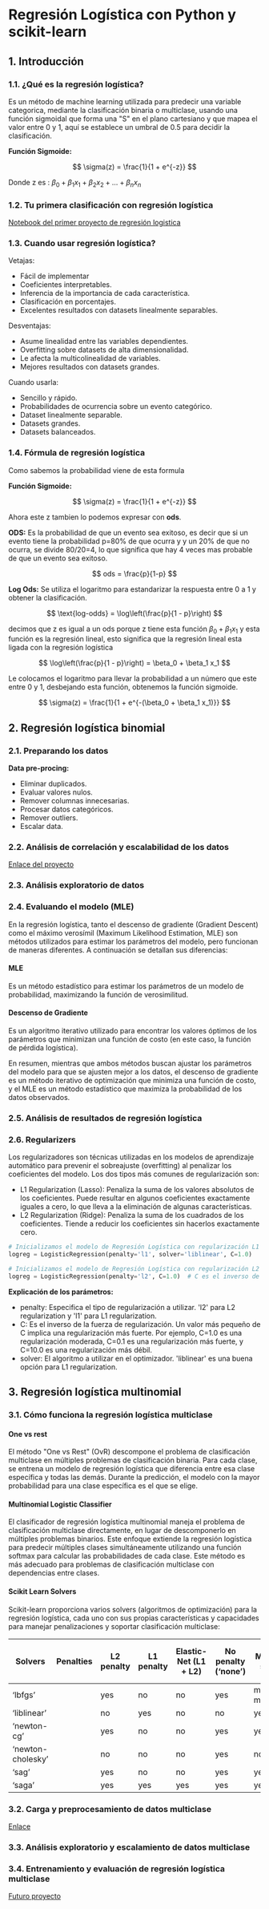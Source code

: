 # Regresión Logística con Python y scikit-learn

## 1. Introducción

### 1.1. ¿Qué es la regresión logística?

Es un método de machine learning utilizada para predecir una variable categorica, mediante la clasificación binaria o multiclase, usando una función sigmoidal que forma una "S" en el plano cartesiano y que mapea el valor entre 0 y 1, aquí se establece un umbral de 0.5 para decidir la clasificación.

**Función Sigmoide:**

$$
\sigma(z) = \frac{1}{1 + e^{-z}}
$$

Donde z es : $\beta_0 + \beta_1 x_1 + \beta_2 x_2 + \ldots + \beta_n x_n$

### 1.2. Tu primera clasificación con regresión logística

[Notebook del primer proyecto de regresión logistica](https://drive.google.com/file/d/1CdBdx448IasN9_uUqVWgt-r5EZCNdl9_/view?usp=sharing)

### 1.3. Cuando usar regresión logística?

Vetajas:

* Fácil de implementar
* Coeficientes interpretables.
* Inferencia de la importancia de cada característica.
* Clasificación en porcentajes.
* Excelentes resultados con datasets linealmente separables.

Desventajas:

* Asume linealidad entre las variables dependientes.
* Overfitting sobre datasets de alta dimensionalidad.
* Le afecta la multicolinealidad de variables.
* Mejores resultados con datasets grandes.

Cuando usarla:

* Sencillo y rápido.
* Probabilidades de ocurrencia sobre un evento categórico.
* Dataset linealmente separable.
* Datasets grandes.
* Datasets balanceados.

### 1.4. Fórmula de regresión logística

Como sabemos la probabilidad viene de esta formula

**Función Sigmoide:**

$$
\sigma(z) = \frac{1}{1 + e^{-z}}
$$

Ahora este z tambien lo podemos expresar con **ods**.

**ODS:**
Es la probabilidad de que un evento sea exitoso, es decir que si un evento tiene la probabilidad p=80% de que ocurra y y un 20% de que no ocurra, se divide 80/20=4, lo que significa que hay 4 veces mas probable de que un evento sea exitoso.

$$
ods = \frac{p}{1-p}
$$

**Log Ods:**
Se utiliza el logaritmo para estandarizar la respuesta entre 0 a 1 y obtener la clasificación.

$$
\text{log-odds} = \log\left(\frac{p}{1 - p}\right)
$$

decimos que z es igual a un ods porque z tiene esta función $\beta_0 + \beta_1 x_1$ y esta función es la regresión lineal, esto significa que la regresión lineal esta ligada con la regresión logística

$$
\log\left(\frac{p}{1 - p}\right) = \beta_0 + \beta_1 x_1
$$

Le colocamos el logaritmo para llevar la probabilidad a un número que este entre 0 y 1, desbejando esta función, obtenemos la función sigmoide.

$$
\sigma(z) = \frac{1}{1 + e^{-(\beta_0 + \beta_1 x_1)}}
$$

## 2. Regresión logística binomial

### 2.1. Preparando los datos

**Data pre-procing:**

* Eliminar duplicados.
* Evaluar valores nulos.
* Remover columnas innecesarias.
* Procesar datos categóricos.
* Remover outliers.
* Escalar data.

### 2.2. Análisis de correlación y escalabilidad de los datos

[Enlace del proyecto](https://drive.google.com/file/d/11hTofqvbiyyADaZBkWjm-JNMNhSO4juC/view?usp=sharing)

### 2.3. Análisis exploratorio de datos

### 2.4. Evaluando el modelo (MLE)

En la regresión logística, tanto el descenso de gradiente (Gradient Descent) como el máximo verosímil (Maximum Likelihood Estimation, MLE) son métodos utilizados para estimar los parámetros del modelo, pero funcionan de maneras diferentes. A continuación se detallan sus diferencias:

#### MLE

Es un método estadístico para estimar los parámetros de un modelo de probabilidad, maximizando la función de verosimilitud.

#### Descenso de Gradiente

Es un algoritmo iterativo utilizado para encontrar los valores óptimos de los parámetros que minimizan una función de costo (en este caso, la función de pérdida logística).

En resumen, mientras que ambos métodos buscan ajustar los parámetros del modelo para que se ajusten mejor a los datos, el descenso de gradiente es un método iterativo de optimización que minimiza una función de costo, y el MLE es un método estadístico que maximiza la probabilidad de los datos observados.

### 2.5. Análisis de resultados de regresión logística

### 2.6. Regularizers

Los regularizadores son técnicas utilizadas en los modelos de aprendizaje automático para prevenir el sobreajuste (overfitting) al penalizar los coeficientes del modelo. Los dos tipos más comunes de regularización son:

* L1 Regularization (Lasso): Penaliza la suma de los valores absolutos de los coeficientes. Puede resultar en algunos coeficientes exactamente iguales a cero, lo que lleva a la eliminación de algunas características.
* L2 Regularization (Ridge): Penaliza la suma de los cuadrados de los coeficientes. Tiende a reducir los coeficientes sin hacerlos exactamente cero.

```python
# Inicializamos el modelo de Regresión Logística con regularización L1
logreg = LogisticRegression(penalty='l1', solver='liblinear', C=1.0)

# Inicializamos el modelo de Regresión Logística con regularización L2
logreg = LogisticRegression(penalty='l2', C=1.0)  # C es el inverso de la fuerza de regularización, cuanto más pequeño, mayor es la regularización
```

**Explicación de los parámetros:**

* penalty: Especifica el tipo de regularización a utilizar. 'l2' para L2 regularization y 'l1' para L1 regularization.
* C: Es el inverso de la fuerza de regularización. Un valor más pequeño de C implica una regularización más fuerte. Por ejemplo, C=1.0 es una regularización moderada, C=0.1 es una regularización más fuerte, y C=10.0 es una regularización más débil.
* solver: El algoritmo a utilizar en el optimizador. 'liblinear' es una buena opción para L1 regularization.

## 3. Regresión logística multinomial

### 3.1. Cómo funciona la regresión logística multiclase

#### One vs rest

El método "One vs Rest" (OvR) descompone el problema de clasificación multiclase en múltiples problemas de clasificación binaria. Para cada clase, se entrena un modelo de regresión logística que diferencia entre esa clase específica y todas las demás. Durante la predicción, el modelo con la mayor probabilidad para una clase específica es el que se elige.

#### Multinomial Logistic Classifier

El clasificador de regresión logística multinomial maneja el problema de clasificación multiclase directamente, en lugar de descomponerlo en múltiples problemas binarios. Este enfoque extiende la regresión logística para predecir múltiples clases simultáneamente utilizando una función softmax para calcular las probabilidades de cada clase. Este método es más adecuado para problemas de clasificación multiclase con dependencias entre clases.

#### Scikit Learn Solvers

Scikit-learn proporciona varios solvers (algoritmos de optimización) para la regresión logística, cada uno con sus propias características y capacidades para manejar penalizaciones y soportar clasificación multiclase:

| Solvers          | Penalties             | L2 penalty | L1 penalty | Elastic-Net (L1 + L2) | No penalty (‘none’) | Multiclass support             | Penalize the intercept (bad) | Faster for large datasets | Robust to unscaled datasets |
|------------------|-----------------------|------------|------------|-----------------------|---------------------|-------------------------------|------------------------------|----------------------------|-----------------------------|
| ‘lbfgs’          |                       | yes        | no         | no                    | yes                 | multinomial multiclass        | no                           | no                         | yes                         |
| ‘liblinear’      |                       | no         | yes        | no                    | no                  | yes                           | yes                          | no                         | yes                         |
| ‘newton-cg’      |                       | yes        | no         | no                    | yes                 | yes                           | no                           | no                         | yes                         |
| ‘newton-cholesky’|                       | no         | no         | no                    | yes                 | no                            | no                           | no                         | yes                         |
| ‘sag’            |                       | yes        | no         | no                    | yes                 | yes                           | no                           | yes                        | no                          |
| ‘saga’           |                       | yes        | yes        | yes                   | yes                 | yes                           | no                           | yes                        | no                          |

### 3.2. Carga y preprocesamiento de datos multiclase

[Enlace](https://drive.google.com/file/d/1Cl40kIcXg4zpkkRLoITUXZdMDduq4v3l/view?usp=sharing)

### 3.3. Análisis exploratorio y escalamiento de datos multiclase

### 3.4. Entrenamiento y evaluación de regresión logística multiclase

[Futuro proyecto](https://www.kaggle.com/datasets/uciml/breast-cancer-wisconsin-data)
